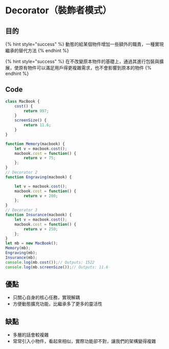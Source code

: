 # Decorator（裝飾者模式）

## 目的

{% hint style="success" %}
動態的給某個物件增加一些額外的職責，一種實現繼承的替代方法
{% endhint %}

{% hint style="success" %}
在不改變原本物件的基礎上，通過其進行包裝與擴展，使原有物件可以滿足用戶得更複雜需求，也不會影響到原本的物件
{% endhint %}

## Code

```javascript
class MacBook {
    cost() {
        return 997;
    }
    screenSize() {
        return 11.6;
    }
}

function Memory(macbook) {
    let v = macbook.cost();
    macbook.cost = function() {
        return v + 75;
    };
}
// Decorator 2
function Engraving(macbook) {

    let v = macbook.cost();
    macbook.cost = function() {
        return v + 200;
    };
}
// Decorator 3
function Insurance(macbook) {
    let v = macbook.cost();
    macbook.cost = function() {
        return v + 250;
    };
}
let mb = new MacBook();
Memory(mb);
Engraving(mb);
Insurance(mb);
console.log(mb.cost());// Outputs: 1522
console.log(mb.screenSize());// Outputs: 11.6
```

## 優點

* 只關心自身的核心任務，實現解耦 
* 方便動態擴充功能，比繼承多了更多的靈活性

## 缺點

* 多層的話會較複雜 
* 常常引入小物件，看起來相似，實際功能卻不對，讓我們的架構變得複雜

